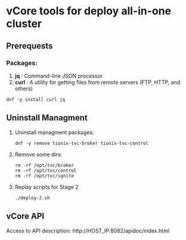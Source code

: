 # vCore tools for deploy all-in-one cluster

## Prerequests

### Packages:
1. **jq** : Command-line JSON processor
2. **curl** : A utility for getting files from remote servers (FTP, HTTP, and others)

```
dnf -y install curl jq
```

## Uninstall Managment

1. Uninstall managment packages:

    ```
    dnf -y remove tionix-tvc-broker tionix-tvc-control
    ```

2. Remove some dirs:

    ```
    rm -rf /opt/tvc/broker
    rm -rf /opt/tvc/control
    rm -rf /opt/tvc/ignite
    ```

3. Replay scripts for Stage 2

    ```
    ./deploy-2.sh
    ```

## vCore API

Access to API description: http://HOST_IP:8082/apidoc/index.html







